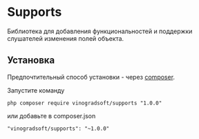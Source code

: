 # Supports

Библиотека для добавления функциональностей и поддержки слушателей изменения полей объекта. 

Установка
---------

Предпочтительный способ установки - через [composer](http://getcomposer.org/download/).

Запустите команду

```
php composer require vinogradsoft/supports "1.0.0"
```

или добавьте в composer.json

```
"vinogradsoft/supports": "~1.0.0"
```
